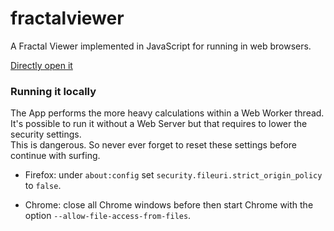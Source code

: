 # fractalviewer
A Fractal Viewer implemented in JavaScript for running in web browsers.

[Directly open it](https://n3xus6.github.io/fractalviewer/fract_viewer.html)


### Running it locally

The App performs the more heavy calculations within a Web Worker thread.\
It's possible to run it without a Web Server but that requires to lower the security settings.\
This is dangerous. So never ever forget to reset these settings before continue with surfing. 

- Firefox: under `about:config` set `security.fileuri.strict_origin_policy` to `false`.

- Chrome: close all Chrome windows before then start Chrome with the option `--allow-file-access-from-files`.
